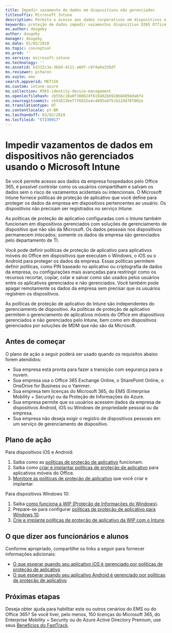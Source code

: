 ```yaml
---
title: Impedir vazamento de dados em dispositivos não gerenciados
titlesuffix: Microsoft Intune
description: Permita o acesso aos dados corporativos em dispositivos e proteja os dados contra vazamentos usando o Microsoft Intune.
keywords: proteção de dados impedir vazamentos dispositivo O365 Office 365
ms.author: dougeby
author: dougeby
manager: dougeby
ms.date: 01/02/2018
ms.topic: conceptual
ms.prod: ''
ms.service: microsoft-intune
ms.technology: ''
ms.assetid: b1512c3a-3bbd-4111-a0df-c874a0a335df
ms.reviewer: pchacon
ms.suite: ems
search.appverid: MET150
ms.custom: intune-azure
ms.collection: M365-identity-device-management
ms.openlocfilehash: cb556c10a0f30862df819402bb928b84094da6f4
ms.sourcegitcommit: cb93613bef7f6015a4c4095e875cb12dd76f002e
ms.translationtype: HT
ms.contentlocale: pt-BR
ms.lasthandoff: 03/02/2019
ms.locfileid: "57230917"
---
```

# <a name="prevent-data-leaks-on-non-managed-devices-using-microsoft-intune"></a>Impedir vazamentos de dados em dispositivos não gerenciados usando o Microsoft Intune

Se você permite acesso aos dados da empresa hospedados pelo Office 365, é possível controlar como os usuários compartilham e salvam os dados sem o risco de vazamentos acidentais ou intencionais. O Microsoft Intune fornece políticas de proteção de aplicativo que você define para proteger os dados da empresa em dispositivos pertencentes ao usuário. Os dispositivos não precisam ser registrados no serviço Intune. 

As políticas de proteção de aplicativo configuradas com o Intune também funcionam em dispositivos gerenciados com soluções de gerenciamento de dispositivo que não são da Microsoft. Os dados pessoais nos dispositivos permanecem intocados; somente os dados da empresa são gerenciados pelo departamento de TI. 

Você pode definir políticas de proteção de aplicativo para aplicativos móveis do Office em dispositivos que executam o Windows, o iOS ou o Android para proteger os dados da empresa. Essas políticas permitem definir políticas, como PIN baseado no aplicativo ou criptografia de dados da empresa, ou configurações mais avançadas para restringir como os recursos recortar, copiar, colar e salvar como são usados pelos usuários entre os aplicativos gerenciados e não gerenciados. Você também pode apagar remotamente os dados da empresa sem precisar que os usuários registrem os dispositivos. 

As políticas de proteção de aplicativo do Intune são independentes do gerenciamento de dispositivo. As políticas de proteção de aplicativo permitem o gerenciamento de aplicativos móveis do Office em dispositivos gerenciados e não gerenciados pelo Intune, bem como em dispositivos gerenciados por soluções de MDM que não são da Microsoft. 

## <a name="before-you-begin"></a>Antes de começar

O plano de ação a seguir poderá ser usado quando os requisitos abaixo forem atendidos:
* Sua empresa está pronta para fazer a transição com segurança para a nuvem.
* Sua empresa usa o Office 365 Exchange Online, o SharePoint Online, o OneDrive for Business ou o Yammer.
* Sua empresa tem licenças do Microsoft 365, do EMS (Enterprise Mobility + Security) ou da Proteção de Informações do Azure.
* Sua empresa permite que os usuários acessem dados da empresa de dispositivos Android, iOS ou Windows de propriedade pessoal ou da empresa. 
* Sua empresa não deseja exigir o registro de dispositivos pessoais em um serviço de gerenciamento de dispositivo. 

## <a name="action-plan"></a>Plano de ação

Para dispositivos iOS e Android: 

1. Saiba como as [políticas de proteção de aplicativo](app-protection-policy.md) funcionam.
2. Saiba como [criar e implantar políticas de proteção de aplicativo](app-protection-policies.md) para aplicativos móveis do Office. 
3. [Monitore as políticas de proteção de aplicativo](app-protection-policies-monitor.md) que você criar e implantar. 

Para dispositivos Windows 10: 

1. Saiba [como funciona a WIP (Proteção de Informações do Windows)](https://docs.microsoft.com/windows/threat-protection/windows-information-protection/protect-enterprise-data-using-wip). 
2. Prepare-se para configurar [políticas de proteção de aplicativo para Windows 10](app-protection-policies-configure-windows-10.md).
3. [Crie e implante políticas de proteção de aplicativo da WIP com o Intune](windows-information-protection-policy-create.md).

## <a name="what-to-tell-employees-and-students"></a>O que dizer aos funcionários e alunos

Conforme apropriado, compartilhe os links a seguir para fornecer informações adicionais: 
* [O que esperar quando seu aplicativo iOS é gerenciado por políticas de proteção de aplicativo](app-protection-enabled-apps-ios.md)
* [O que esperar quando seu aplicativo Android é gerenciado por políticas de proteção de aplicativo](app-protection-enabled-apps-android.md) 

## <a name="next-steps"></a>Próximas etapas

Deseja obter ajuda para habilitar este ou outros cenários do EMS ou do Office 365? Se você tiver, pelo menos, 150 licenças do Microsoft 365, do Enterprise Mobility + Security ou do Azure Active Directory Premium, use seus [Benefícios do FastTrack](https://docs.microsoft.com/enterprise-mobility-security/solutions/enterprise-mobility-fasttrack-program). 
